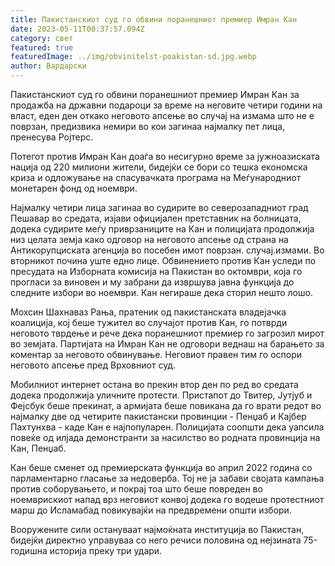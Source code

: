 ```yaml
---
title: Пакистанскиот суд го обвини поранешниот премиер Имран Кан
date: 2023-05-11T00:37:57.094Z
category: свет
featured: true
featuredImage: ../img/obvinitelst-poakistan-sd.jpg.webp
author: Вардарски
---
```

Пакистанскиот суд го обвини поранешниот премиер Имран Кан за продажба на државни подароци за време на неговите четири години на власт, еден ден откако неговото апсење во случај на измама што не е поврзан, предизвика немири во кои загинаа најмалку пет лица, пренесува Ројтерс.

Потегот против Имран Кан доаѓа во несигурно време за јужноазиската нација од 220 милиони жители, бидејќи се бори со тешка економска криза и одложување на спасувачката програма на Меѓународниот монетарен фонд од ноември.

Најмалку четири лица загинаа во судирите во северозападниот град Пешавар во средата, изјави официјален претставник на болницата, додека судирите меѓу приврзаниците на Кан и полицијата продолжија низ целата земја како одговор на неговото апсење од страна на Антикорупциската агенција во посебен имот поврзан. случај.измами. Во вторникот почина уште едно лице. Обвинението против Кан уследи по пресудата на Изборната комисија на Пакистан во октомври, која го прогласи за виновен и му забрани да извршува јавна функција до следните избори во ноември. Кан негираше дека сторил нешто лошо.

Мохсин Шахнаваз Рања, пратеник од пакистанската владејачка коалиција, кој беше тужител во случајот против Кан, го потврди неговото тврдење и рече дека поранешниот премиер го загрозил мирот во земјата. Партијата на Имран Кан не одговори веднаш на барањето за коментар за неговото обвинување. Неговиот правен тим го оспори неговото апсење пред Врховниот суд.

Мобилниот интернет остана во прекин втор ден по ред во средата додека продолжија уличните протести. Пристапот до Твитер, Јутјуб и Фејсбук беше прекинат, а армијата беше повикана да го врати редот во најмалку две од четирите пакистански провинции - Пенџаб и Кајбер Пахтунхва - каде Кан е најпопуларен. Полицијата соопшти дека уапсила повеќе од илјада демонстранти за насилство во родната провинција на Кан, Пенџаб.

Кан беше сменет од премиерската функција во април 2022 година со парламентарно гласање за недоверба. Тој не ја забави својата кампања против соборувањето, и покрај тоа што беше повреден во ноемврискиот напад врз неговиот конвој додека го водеше протестниот марш до Исламабад повикувајќи на предвремени општи избори.

Вооружените сили остануваат најмоќната институција во Пакистан, бидејќи директно управуваа со него речиси половина од нејзината 75-годишна историја преку три удари.